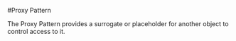 #Proxy Pattern

The Proxy Pattern provides a surrogate or placeholder for another object to control access to it.
